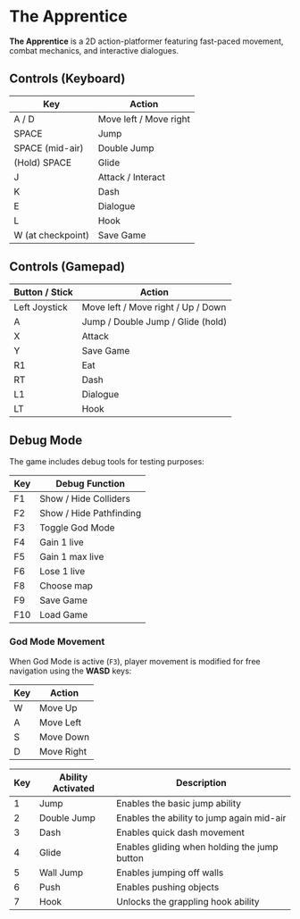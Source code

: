 # The Apprentice

**The Apprentice** is a 2D action-platformer featuring fast-paced movement, combat mechanics, and interactive dialogues.

## Controls (Keyboard)

| Key               | Action                          |
|-------------------|--------------------------------|
| A / D             | Move left / Move right          |
| SPACE             | Jump                           |
| SPACE (mid-air)   | Double Jump                    |
| (Hold) SPACE      | Glide                         |
| J                 | Attack / Interact              |
| K                 | Dash                          |
| E                 | Dialogue                      |
| L                 | Hook                          |
| W (at checkpoint) | Save Game                     |

## Controls (Gamepad)

| Button / Stick    | Action                         |
|-------------------|-------------------------------|
| Left Joystick     | Move left / Move right / Up / Down |
| A                 | Jump / Double Jump / Glide (hold) |
| X                 | Attack                        |
| Y                 | Save Game                    |
| R1                | Eat                          |
| RT                | Dash                         |
| L1                | Dialogue                     |
| LT                | Hook                         |

## Debug Mode

The game includes debug tools for testing purposes:

| Key     | Debug Function                      |
|---------|-------------------------------------|
| F1      | Show / Hide Colliders               |
| F2      | Show / Hide Pathfinding             |
| F3      | Toggle God Mode                     |
| F4      | Gain 1 live                         |
| F5      | Gain 1 max live                     |
| F6      | Lose 1 live                         |
| F8      | Choose map                          |
| F9      | Save Game                           |
| F10     | Load Game                           |

### God Mode Movement

When God Mode is active (`F3`), player movement is modified for free navigation using the **WASD** keys:

| Key | Action         |
|-----|----------------|
| W   | Move Up        |
| A   | Move Left      |
| S   | Move Down      |
| D   | Move Right     |

| Key | Ability Activated | Description                              |
|-----|-------------------|------------------------------------------|
| 1   | Jump              | Enables the basic jump ability           |
| 2   | Double Jump       | Enables the ability to jump again mid-air|
| 3   | Dash              | Enables quick dash movement              |
| 4   | Glide             | Enables gliding when holding the jump button |
| 5   | Wall Jump         | Enables jumping off walls                |
| 6   | Push              | Enables pushing objects                  |
| 7   | Hook              | Unlocks the grappling hook ability       |


